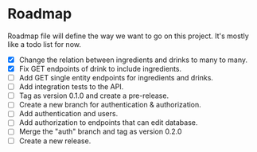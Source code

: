 ﻿# Roadmap
Roadmap file will define the way we want to go on this project.
It's mostly like a todo list for now.

- [X] Change the relation between ingredients and drinks to many to many.
- [X] Fix GET endpoints of drink to include ingredients.
- [ ] Add GET single entity endpoints for ingredients and drinks.
- [ ] Add integration tests to the API.
- [ ] Tag as version 0.1.0 and create a pre-release.
- [ ] Create a new branch for authentication & authorization.
- [ ] Add authentication and users.
- [ ] Add authorization to endpoints that can edit database.
- [ ] Merge the "auth" branch and tag as version 0.2.0
- [ ] Create a new release.